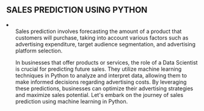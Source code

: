 <h2>SALES PREDICTION USING PYTHON</h2>
<li>
  <ul>
    Sales prediction involves forecasting the amount of a product that
customers will purchase, taking into account various factors such as
advertising expenditure, target audience segmentation, and
advertising platform selection.
  </ul>
  <ul>
    In businesses that offer products or services, the role of a Data
Scientist is crucial for predicting future sales. They utilize machine
learning techniques in Python to analyze and interpret data, allowing
them to make informed decisions regarding advertising costs. By
leveraging these predictions, businesses can optimize their
advertising strategies and maximize sales potential. Let's embark on the journey of sales prediction using machine learning in Python.
  </ul>
</li>
